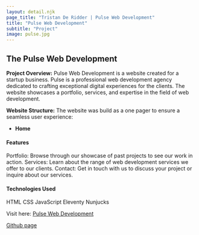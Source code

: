 ```yaml
---
layout: detail.njk
page_title: "Tristan De Ridder | Pulse Web Development"
title: "Pulse Web Development"
subtitle: "Project"
image: pulse.jpg
---
```


## The Pulse Web Development

**Project Overview:**
Pulse Web Development is a website created for a startup business. Pulse is a professional web development agency dedicated to crafting exceptional digital experiences for the clients. The website showcases a portfolio, services, and expertise in the field of web development.

**Website Structure:**
The website was build as a one pager to ensure a seamless user experience:
- **Home**

#### Features
Portfolio: Browse through our showcase of past projects to see our work in action. Services: Learn about the range of web development services we offer to our clients. Contact: Get in touch with us to discuss your project or inquire about our services.

#### Technologies Used
HTML CSS JavaScript Eleventy Nunjucks

Visit here: [Pulse Web Development](https://pulse-five-lac.vercel.app/)

[Github page](https://github.com/TristanDeRidder/Pulse)